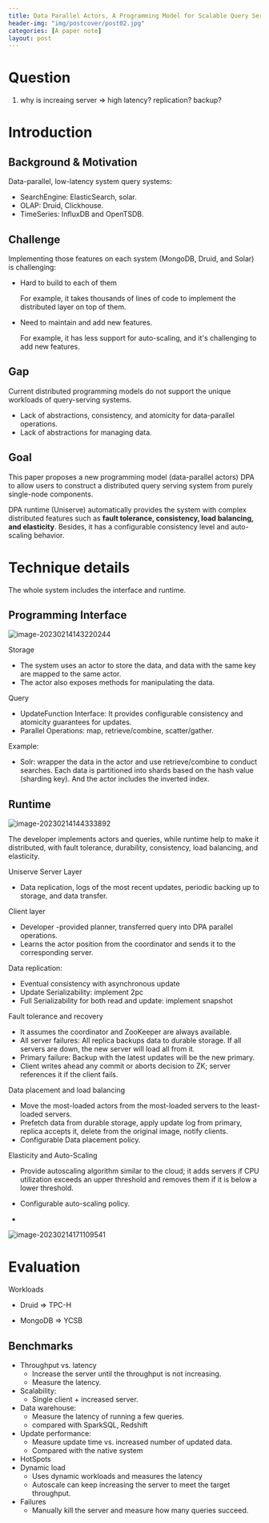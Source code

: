 ```yaml
---
title: Data Parallel Actors, A Programming Model for Scalable Query Serving Systems
header-img: "img/postcover/post02.jpg"
categories: [A paper note]
layout: post
---
```


# Question

1. why is increaing server => high latency?  replication? backup? 

# Introduction

## Background & Motivation

Data-parallel, low-latency system query systems:

- SearchEngine: ElasticSearch, solar.
- OLAP: Druid, Clickhouse.
- TimeSeries: InfluxDB and OpenTSDB.

## Challenge

Implementing those features on each system (MongoDB, Druid, and Solar) is challenging: 

- Hard to build to each of them 

  For example, it takes thousands of lines of code to implement the distributed layer on top of them.

- Need to maintain and add new features.

  For example, it has less support for auto-scaling, and it's challenging to add new features. 

## Gap

Current distributed programming models do not support the unique workloads of query-serving systems.

- Lack of abstractions, consistency, and atomicity for data-parallel operations. 
- Lack of abstractions for managing data.

## Goal

This paper proposes a new programming model (data-parallel actors) DPA to allow users to construct a distributed query serving system from purely single-node components.

DPA runtime (Uniserve) automatically provides the system with complex distributed features such as **fault tolerance, consistency, load balancing, and elasticity**. Besides, it has a configurable consistency level and auto-scaling behavior.

# Technique details

The whole system includes the interface and runtime.

## Programming Interface

![image-20230214143220244](../../img/a_img_store/image-20230214143220244.png)

Storage

- The system uses an actor to store the data, and data with the same key are mapped to the same actor.
- The actor also exposes methods for manipulating the data.

Query

- UpdateFunction Interface: It provides configurable consistency and atomicity guarantees for updates.
- Parallel Operations: map, retrieve/combine, scatter/gather.

Example:

- Solr: wrapper the data in the actor and use retrieve/combine to conduct searches. Each data is partitioned into shards based on the hash value (sharding key). And the actor includes the inverted index.

## Runtime

![image-20230214144333892](../../img/a_img_store/image-20230214144333892.png)

The developer implements actors and queries, while runtime help to make it distributed, with fault tolerance, durability, consistency, load balancing, and elasticity.

Uniserve Server Layer

- Data replication, logs of the most recent updates, periodic backing up to storage, and data transfer.

Client layer

- Developer -provided planner, transferred query into DPA parallel operations.
- Learns the actor position from the coordinator and sends it to the corresponding server.

Data replication: 

- Eventual consistency with asynchronous update 
- Update Serializability: implement 2pc
- Full Serializability for both read and update: implement snapshot

Fault tolerance and recovery

- It assumes the coordinator and ZooKeeper are always available.
- All server failures: All replica backups data to durable storage. If all servers are down, the new server will load all from it.
- Primary failure: Backup with the latest updates will be the new primary. 
- Client writes ahead any commit or aborts decision to ZK; server references it if the client fails.

Data placement and load balancing

- Move the most-loaded actors from the most-loaded servers to the least-loaded servers.
- Prefetch data from durable storage, apply update log from primary, replica accepts it, delete from the original image, notify clients.
- Configurable Data placement policy. 

Elasticity and Auto-Scaling

- Provide autoscaling algorithm similar to the cloud; it adds servers if CPU utilization exceeds an upper threshold and removes them if it is below a lower threshold. 
- Configurable auto-scaling policy. 

- 

![image-20230214171109541](../../img/a_img_store/image-20230214171109541.png)

# Evaluation

Workloads

- Druid => TPC-H

- MongoDB => YCSB

## Benchmarks

- Throughput vs. latency
  - Increase the server until the throughput is not increasing. 
  - Measure the latency. 
- Scalability: 
  - Single client + increased server.
- Data warehouse: 
  - Measure the latency of running a few queries.
  - compared with SparkSQL, Redshift
- Update performance: 
  - Measure update time vs. increased number of updated data. 
  - Compared with the native system
- HotSpots
- Dynamic load
  - Uses dynamic workloads and measures the latency
  - Autoscale can keep increasing the server to meet the target throughput. 
- Failures
  - Manually kill the server and measure how many queries succeed. 
